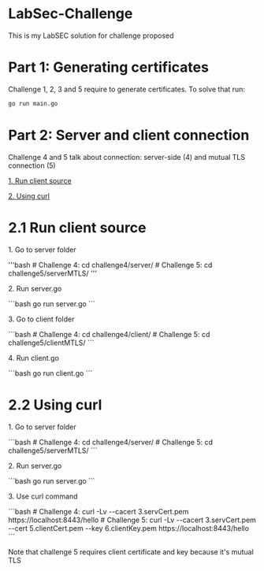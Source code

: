 # LabSec-Challenge


<p> This is my LabSEC solution for challenge proposed</p>


# Part 1: Generating certificates
<p> Challenge 1, 2, 3 and 5 require to generate certificates. To solve that run: </p>


```bash
go run main.go 
```

# Part 2: Server and client connection

<p>
<p> Challenge 4 and 5 talk about connection: server-side (4) and mutual TLS connection (5) </p>
<p><a href ="#4.1 Run client source"> 1. Run client source</a></p>
<p><a href ="#4.2 Using curl"> 2. Using curl </a></p>
</p>

# 2.1 Run client source

<p>1. Go to server folder</p>
'''bash
# Challenge 4:
cd challenge4/server/
# Challenge 5:
cd challenge5/serverMTLS/
'''

<p>2. Run server.go</p>
```bash
go run server.go
```

<p>3. Go to client folder</p>
```bash
# Challenge 4:
cd challenge4/client/
# Challenge 5:
cd challenge5/clientMTLS/
```
<p>4. Run client.go</p>
```bash
go run client.go
```

# 2.2 Using curl

<p>1. Go to server folder</p>
```bash
# Challenge 4:
cd challenge4/server/
# Challenge 5:
cd challenge5/serverMTLS/
```

<p>2. Run server.go</p>
```bash
go run server.go
```

<p>3. Use curl command</p>
```bash
# Challenge 4:
curl -Lv --cacert 3.servCert.pem  https://localhost:8443/hello
# Challenge 5: 
curl -Lv --cacert 3.servCert.pem --cert 5.clientCert.pem --key 6.clientKey.pem  https://localhost:8443/hello
```
<p>Note that challenge 5 requires client certificate and key because it's mutual TLS</p>
